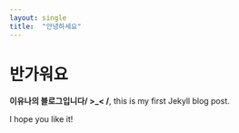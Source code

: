 ```yaml
---
layout: single
title:  "안녕하세요"
---
```


# 반가워요

**이유나의 블로그입니다/ >_< /**, this is my first Jekyll blog post.

I hope you like it!
